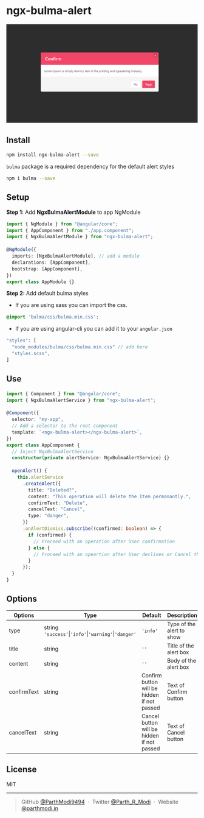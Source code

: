# ngx-bulma-alert

![Demo Image](https://raw.githubusercontent.com/ParthModi9494/ngx-bulma-alert/master/projects/ngx-bulma-alert-tester/src/assets/danger.png?row=true)

## Install

```bash
npm install ngx-bulma-alert --save
```

`bulma` package is a required dependency for the default alert styles

```bash
npm i bulma --save
```

## Setup

**Step 1:** Add **NgxBulmaAlertModule** to app NgModule

```typescript
import { NgModule } from "@angular/core";
import { AppComponent } from "./app.component";
import { NgxBulmaAlertModule } from "ngx-bulma-alert";

@NgModule({
  imports: [NgxBulmaAlertModule], // add a module
  declarations: [AppComponent],
  bootstrap: [AppComponent],
})
export class AppModule {}
```

**Step 2:** Add default bulma styles

- If you are using sass you can import the css.

```scss
@import 'bulma/css/bulma.min.css';
```

- If you are using angular-cli you can add it to your `angular.json`

```ts
"styles": [
  "node_modules/bulma/css/bulma.min.css" // add here
  "styles.scss",
]
```

## Use

```typescript
import { Component } from "@angular/core";
import { NgxBulmaAlertService } from "ngx-bulma-alert";

@Component({
  selector: "my-app",
  // Add a selector to the root component
  template: `<ngx-bulma-alert></ngx-bulma-alert>`,
})
export class AppComponent {
  // Inject NgxBulmaAlertService
  constructor(private alertService: NgxBulmaAlertService) {}

  openAlert() {
    this.alertService
      .createAlert({
        title: "Deleted?",
        content: "This operation will delete the Item permanantly.",
        confirmText: "Delete",
        cancelText: "Cancel",
        type: "danger",
      })
      .onAlertDismiss.subscribe((confirmed: boolean) => {
        if (confirmed) {
          // Proceed with an operation after User confirmation
        } else {
          // Proceed with an opeartion after User declines or Cancel the alert
        }
      });
  }
}
```

## Options

| Options | Type | Default | Description |
| -- | -- |--|--|
| type | string `'success'`\|`'info'`\|`'warning'`\|`'danger'`|`'info'`|Type of the alert to show
| title | string |`''`| Title of the alert box |
| content | string |`''` | Body of the alert box |
| confirmText | string | Confirm button will be hidden if not passed | Text of Confirm button |
| cancelText | string | Cancel button will be hidden if not passed | Text of Cancel button |

## License

MIT

---

> GitHub [@ParthModi9494](https://github.com/ParthModi9494) &nbsp;&middot;&nbsp;
> Twitter [@Parth_R_Modi](https://twitter.com/Parth_R_Modi) &nbsp;&middot;&nbsp;
> Website [@parthmodi.in](https://parthmodi.in)
